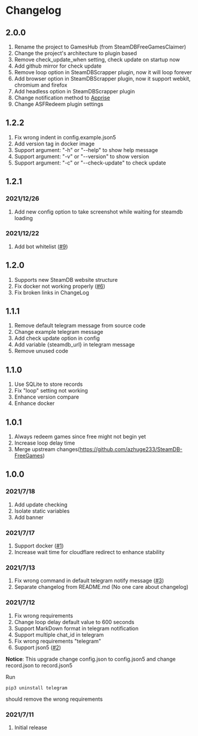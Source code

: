 # Changelog
## 2.0.0
1. Rename the project to GamesHub (from SteamDBFreeGamesClaimer)
2. Change the project's architecture to plugin based
3. Remove check_update_when setting, check update on startup now
4. Add github mirror for check update
5. Remove loop option in SteamDBScrapper plugin, now it will loop forever
6. Add browser option in SteamDBScrapper plugin, now it support webkit, chromium and firefox
7. Add headless option in SteamDBScrapper plugin
8. Change notification method to [Apprise](https://github.com/caronc/apprise)
9. Change ASFRedeem plugin settings

## 1.2.2
1. Fix wrong indent in config.example.json5
2. Add version tag in docker image
3. Support argument: "-h" or "--help" to show help message
4. Support argument: "-v" or "--version" to show version
5. Support argument: "-c" or "--check-update" to check update

## 1.2.1

### 2021/12/26
1. Add new config option to take screenshot while waiting for steamdb loading

### 2021/12/22
1. Add bot whitelist ([#9](/../../pull/9))

## 1.2.0
1. Supports new SteamDB website structure
2. Fix docker not working properly ([#6](/../../issues/6))
3. Fix broken links in ChangeLog

## 1.1.1
1. Remove default telegram message from source code
2. Change example telegram message
3. Add check update option in config
4. Add variable {steamdb_url} in telegram message
5. Remove unused code

## 1.1.0
1. Use SQLite to store records
2. Fix "loop" setting not working
3. Enhance version compare
4. Enhance docker

## 1.0.1
1. Always redeem games since free might not begin yet
2. Increase loop delay time
3. Merge upstream changes(https://github.com/azhuge233/SteamDB-FreeGames)

## 1.0.0

### 2021/7/18
1. Add update checking
2. Isolate static variables
3. Add banner

### 2021/7/17
1. Support docker ([#1](/../../issues/1))
2. Increase wait time for cloudflare redirect to enhance stability

### 2021/7/13
1. Fix wrong command in default telegram notify message ([#3](/../../issues/13))
2. Separate changelog from README.md (No one care about changelog)

### 2021/7/12
1. Fix wrong requirements
2. Change loop delay default value to 600 seconds
3. Support MarkDown format in telegram notification
4. Support multiple chat_id in telegram
5. Fix wrong requirements "telegram"
6. Support json5 ([#2](/../../issues/2))

**Notice**: This upgrade change config.json to config.json5 and change record.json to record.json5

Run
```shell
pip3 uninstall telegram
```
should remove the wrong requirements

### 2021/7/11
1. Initial release
